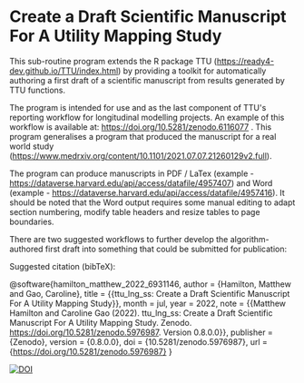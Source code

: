 # Create a Draft Scientific Manuscript For A Utility Mapping Study
This sub-routine program extends the R package TTU (https://ready4-dev.github.io/TTU/index.html) by providing a toolkit for automatically authoring a first draft of a scientific manuscript from results generated by TTU functions.

The program is intended for use and as the last component of TTU's reporting workflow for longitudinal modelling projects. An example of this workflow is available at: https://doi.org/10.5281/zenodo.6116077 . This program generalises a program that produced the manuscript for a real world study (https://www.medrxiv.org/content/10.1101/2021.07.07.21260129v2.full). 

The program can produce manuscripts in PDF / LaTex (example - https://dataverse.harvard.edu/api/access/datafile/4957407) and Word (example - https://dataverse.harvard.edu/api/access/datafile/4957416). It should be noted that the Word output requires some manual editing to adapt section numbering, modify table headers and resize tables to page boundaries.

There are two suggested workflows to further develop the algorithm-authored first draft into something that could be submitted for publication:

Suggested citation (bibTeX):

@software{hamilton_matthew_2022_6931146,
  author       = {Hamilton, Matthew and
                  Gao, Caroline},
  title        = {{ttu\_lng\_ss: Create a Draft Scientific Manuscript 
                   For A Utility Mapping Study}},
  month        = jul,
  year         = 2022,
  note         = {{Matthew Hamilton and Caroline Gao (2022). 
                   ttu\_lng\_ss: Create a Draft Scientific Manuscript
                   For A Utility Mapping Study. Zenodo.
                   https://doi.org/10.5281/zenodo.5976987. Version
                   0.8.0.0}},
  publisher    = {Zenodo},
  version      = {0.8.0.0},
  doi          = {10.5281/zenodo.5976987},
  url          = {https://doi.org/10.5281/zenodo.5976987}
}
  
[![DOI](https://zenodo.org/badge/DOI/10.5281/zenodo.5976987.svg)](https://doi.org/10.5281/zenodo.5976987)  
